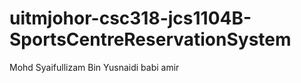 # uitmjohor-csc318-jcs1104B-SportsCentreReservationSystem
Mohd Syaifullizam Bin Yusnaidi
babi amir

